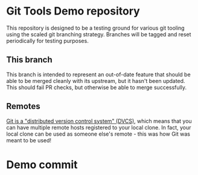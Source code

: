 # Git Tools Demo repository

This repository is designed to be a testing ground for various git tooling using the scaled git branching strategy. Branches will be tagged and reset periodically for testing purposes.

## This branch

This branch is intended to represent an out-of-date feature that should be able to be merged cleanly with its upstream, but it hasn't been updated. This should fail PR checks, but otherwise be able to merge successfully.

## Remotes

[Git is a "distributed version control system" (DVCS)][git-dvcs], which means that you can have multiple remote hosts registered to your local clone. In fact, your local clone can be used as someone else's remote - this was how Git was meant to be used!


[git-dvcs]: https://git-scm.com/book/en/v2/Getting-Started-About-Version-Control#_distributed_version_control_systems

# Demo commit
